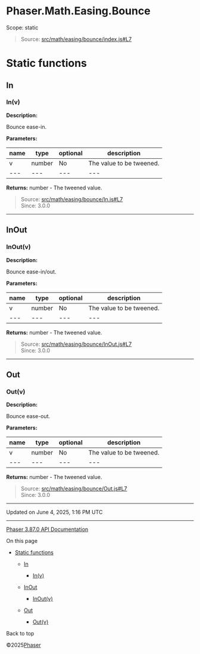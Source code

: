# Phaser.Math.Easing.Bounce

Scope:
static

> Source: [src/math/easing/bounce/index.js#L7](https://github.com/phaserjs/phaser/blob/v3.87.0/src/math/easing/bounce/index.js#L7)

# Static functions

## In

### <static> In(v)

**Description:**

Bounce ease-in.

**Parameters:**

| name | type | optional | description |
| --- | --- | --- | --- |
| v | number | No | The value to be tweened. |
| --- | --- | --- | --- |

**Returns:** number - The tweened value.

> Source: [src/math/easing/bounce/In.js#L7](https://github.com/phaserjs/phaser/blob/v3.87.0/src/math/easing/bounce/In.js#L7)  
> Since: 3.0.0

---

## InOut

### <static> InOut(v)

**Description:**

Bounce ease-in/out.

**Parameters:**

| name | type | optional | description |
| --- | --- | --- | --- |
| v | number | No | The value to be tweened. |
| --- | --- | --- | --- |

**Returns:** number - The tweened value.

> Source: [src/math/easing/bounce/InOut.js#L7](https://github.com/phaserjs/phaser/blob/v3.87.0/src/math/easing/bounce/InOut.js#L7)  
> Since: 3.0.0

---

## Out

### <static> Out(v)

**Description:**

Bounce ease-out.

**Parameters:**

| name | type | optional | description |
| --- | --- | --- | --- |
| v | number | No | The value to be tweened. |
| --- | --- | --- | --- |

**Returns:** number - The tweened value.

> Source: [src/math/easing/bounce/Out.js#L7](https://github.com/phaserjs/phaser/blob/v3.87.0/src/math/easing/bounce/Out.js#L7)  
> Since: 3.0.0

---

Updated on June 4, 2025, 1:16 PM UTC

---

[Phaser 3.87.0 API Documentation](../../index.md)

On this page

* [Static functions](#static-functions)

  + [In](#in)

    - [<static> In(v)](#static-inv)
  + [InOut](#inout)

    - [<static> InOut(v)](#static-inoutv)
  + [Out](#out)

    - [<static> Out(v)](#static-outv)

Back to top

©2025[Phaser](https://docs.phaser.io)